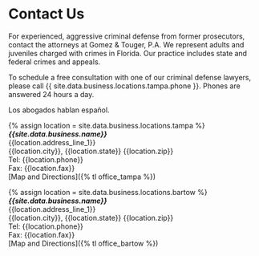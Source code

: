 # Contact Us

For experienced, aggressive criminal defense from former prosecutors, contact the attorneys at Gomez & Touger, P.A. We represent adults and juveniles charged with crimes in Florida. Our practice includes state and federal crimes and appeals.

To schedule a free consultation with one of our criminal defense lawyers, please call {{ site.data.business.locations.tampa.phone }}. Phones are answered 24 hours a day.

Los abogados hablan español.

{% assign location = site.data.business.locations.tampa %}  
***{{site.data.business.name}}***  
{{location.address_line_1}}  
{{location.city}}, {{location.state}} {{location.zip}}  
Tel: {{location.phone}}  
Fax: {{location.fax}}  
[Map and Directions]({% tl office_tampa %})

{% assign location = site.data.business.locations.bartow %}
***{{site.data.business.name}}***  
{{location.address_line_1}}  
{{location.city}}, {{location.state}} {{location.zip}}  
Tel: {{location.phone}}  
Fax: {{location.fax}}  
[Map and Directions]({% tl office_bartow %})
